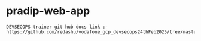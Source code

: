 # pradip-web-app

```
DEVSECOPS trainer git hub docs link :- https://github.com/redashu/vodafone_gcp_devsecops24thFeb2025/tree/master

```

